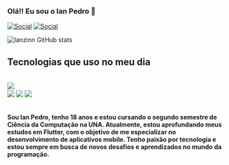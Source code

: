
### Olá!! Eu sou o Ian Pedro 👋

[![Social](https://img.shields.io/badge/Instagram-E4405F?style=for-the-badge&logo=instagram&logoColor=white)](https://www.instagram.com/ianzinx7_/profilecard/?igsh=ZDR5Nm1zbTl2cXlh)
[![Social](https://img.shields.io/badge/LinkedIn-0077B5?style=for-the-badge&logo=linkedin&logoColor=white)](https://www.linkedin.com/in/ian-pedro-barbosa-160105251/)


![Ianzinn GitHub stats](https://github-readme-stats.vercel.app/api?username=Ianzinn&show_icons=true&theme=dark)

## Tecnologias que uso no meu dia 

<div style= "display: inline_block"><br/>
  <img align="center" alr="Flutter" src="https://img.shields.io/badge/Flutter-02569B?style=for-the-badge&logo=flutter&logoColor=white" />
  <br/>
  <img align="center" alr="Dart" src="https://img.shields.io/badge/Dart-0175C2?style=for-the-badge&logo=dart&logoColor=white" />
  <img align="center" alr="Htm5" src="https://img.shields.io/badge/HTML5-E34F26?style=for-the-badge&logo=html5&logoColor=white" />
  <img align="center" alr="Css" src="https://img.shields.io/badge/CSS3-1572B6?style=for-the-badge&logo=css3&logoColor=white" />
  
</div><br/>

####  Sou Ian Pedro, tenho 18 anos e estou cursando o segundo semestre de Ciência da Computação na UNA. Atualmente, estou aprofundando meus estudos em Flutter, com o objetivo de me especializar no desenvolvimento de aplicativos mobile. Tenho paixão por tecnologia e estou sempre em busca de novos desafios e aprendizados no mundo da programação.
